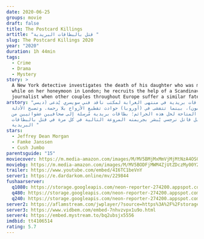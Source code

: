 ```yaml
---
date: 2020-06-25
groups: movie
draft: false
title: The Postcard Killings
artitle: "قتل بالبطاقات البريدية "
slug: The Postcard Killings 2020
year: "2020"
duration: 1h 44min
tags:
  - Crime
  - Drama
  - Mystery
story: >
  A New York detective investigates the death of his daughter who was murdered
  while on her honeymoon in London; he recruits the help of a Scandinavian
  journalist when other couples throughout Europe suffer a similar fate.
arstory: "تصل بطاقات بريدية في منتهى الغرابة لمكتب ناقد فني سويسري يُدعى (ديسي
  لارسون)، بينما تتفشى في (أوروبا) حوادث تقطيع الأزواج بلا رحمة. وتصبح الأدلة
  الوحيدة المتاحة لحل هذه الجرائم؛ بطاقات بريدية مُرسلة إلى صحافيين عشوائيين من
  قِبل قاتل نرجسي يُبشر بجريمته المروعة التالية في كل مرة في قتل بالبطاقات
  البريدية "
stars:
  - Jeffrey Dean Morgan
  - Famke Janssen
  - Cush Jumbo
parentsguide: "15"
moviecover: https://m.media-amazon.com/images/M/MV5BMjMxMmVjMjMtNzA4OS00ZDAxLTk3YjUtYzQ5MmExZjQwOTk1XkEyXkFqcGdeQXVyMTkxNjUyNQ@@._V1_SY1000_CR0,0,674,1000_AL_.jpg
moviebg: https://m.media-amazon.com/images/M/MV5BODFjMWM4ZjUtZDczMy00Y2YwLWE2NDUtMDEwYjJkYzU4ZDA1XkEyXkFqcGdeQXVyMTk5MjkzMjU@._V1_SX1777_CR0,0,1777,740_AL_.jpg
trailer: https://www.youtube.com/embed/4I6TC1beVnY
server1: https://e.dardarkom.online/mv/229844
fushaarserver:
  q1080: https://storage.googleapis.com/neon-reporter-274200.appspot.com/fushaar/media/31161/31161.mp4
  q480: https://storage.googleapis.com/neon-reporter-274200.appspot.com/fushaar/media/31161/31161-480p.mp4
  q240: https://storage.googleapis.com/neon-reporter-274200.appspot.com/fushaar/media/31161/31161-240p.mp4
server2: https://aflamstream.com/jwplayer/?source=https%3A%2F%2Fstorage.googleapis.com%2Fneon-reporter-274200.appspot.com%2Ffushaar%2Fmedia%2F31161%2F31161-480p.mp4&id=7019&type=mp4
server3: https://www.vidbem.com/embed-7nhvzvpx1u9o.html
server4: https://embed.mystream.to/bq2ubsjx5556
imdbid: tt4106514
rating: 5.7
---
```

